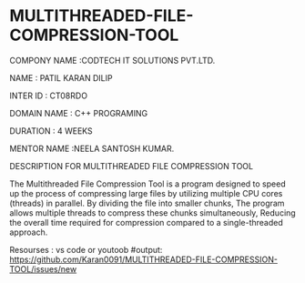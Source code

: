 # MULTITHREADED-FILE-COMPRESSION-TOOL

COMPONY NAME :CODTECH IT SOLUTIONS PVT.LTD.

NAME : PATIL KARAN DILIP

INTER ID : CT08RDO

DOMAIN NAME : C++ PROGRAMING

DURATION : 4 WEEKS

MENTOR NAME :NEELA SANTOSH KUMAR.

DESCRIPTION FOR MULTITHREADED FILE COMPRESSION TOOL

The Multithreaded File Compression Tool is a program designed to speed up the process of compressing large files 
by utilizing multiple CPU cores (threads) in parallel.
By dividing the file into smaller chunks,
The program allows multiple threads to compress these chunks simultaneously,
Reducing the overall time required for compression compared to a single-threaded approach.

Resourses : vs code or youtoob
#output:
https://github.com/Karan0091/MULTITHREADED-FILE-COMPRESSION-TOOL/issues/new



